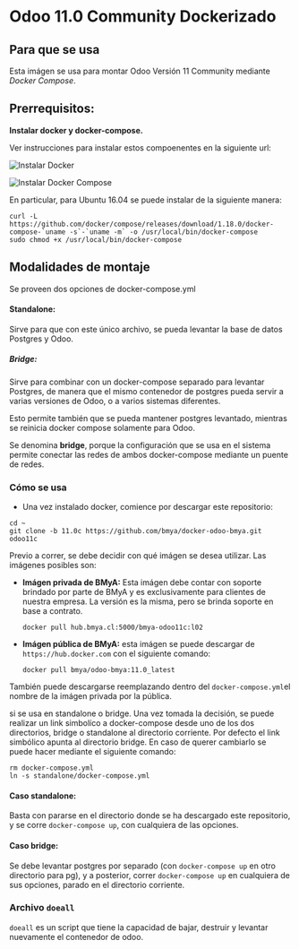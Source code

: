 # Odoo 11.0 Community Dockerizado

## Para que se usa
Esta imágen se usa para montar Odoo Versión 11 Community mediante
*Docker Compose*.

## Prerrequisitos:
**Instalar docker y docker-compose.**

Ver instrucciones para instalar estos compoenentes en la siguiente url:


![Instalar Docker](https://docs.docker.com/install/)



![Instalar Docker Compose](https://docs.docker.com/compose/install/)

En particular, para Ubuntu 16.04 se puede instalar de la siguiente manera:

```
curl -L https://github.com/docker/compose/releases/download/1.18.0/docker-compose-`uname -s`-`uname -m` -o /usr/local/bin/docker-compose
sudo chmod +x /usr/local/bin/docker-compose

```


## Modalidades de montaje
Se proveen dos opciones de docker-compose.yml

#### Standalone:
Sirve para que con este único archivo, se pueda levantar la base de datos Postgres y Odoo.

##### Bridge:
Sirve para combinar con un docker-compose separado para levantar Postgres, de manera que el mismo
contenedor de postgres pueda servir a varias versiones de Odoo, o a varios sistemas diferentes.

Esto permite también que se pueda mantener postgres levantado, mientras se reinicia docker compose 
solamente para Odoo.

Se denomina **bridge**, porque la configuración que se usa en el sistema permite
conectar las redes de ambos docker-compose mediante un puente de redes.

### Cómo se usa

- Una vez instalado docker, comience por descargar este repositorio:

```
cd ~
git clone -b 11.0c https://github.com/bmya/docker-odoo-bmya.git odoo11c
```

Previo a correr, se debe decidir con qué imágen se desea utilizar. Las imágenes posibles son:
 
- **Imágen privada de BMyA:** Esta imágen debe contar con soporte brindado por parte de BMyA
y es exclusivamente para clientes de nuestra empresa. La versión es la misma, pero se brinda soporte
en base a contrato.

    ```
    docker pull hub.bmya.cl:5000/bmya-odoo11c:l02
    ```

- **Imágen pública de BMyA:** esta imágen se puede descargar de `https://hub.docker.com` con el 
siguiente comando:

    ```
    docker pull bmya/odoo-bmya:11.0_latest
    ```

También puede descargarse reemplazando dentro del `docker-compose.yml`el nombre de la imágen 
privada por la pública.


si se usa en standalone o bridge. Una
vez tomada la decisión, se puede realizar un link simbolíco a docker-compose
desde uno de los dos directorios, bridge o standalone al directorio corriente.
Por defecto el link simbólico apunta al directorio bridge. En caso de
querer cambiarlo se puede hacer mediante el siguiente comando:

    
    rm docker-compose.yml
    ln -s standalone/docker-compose.yml
    

#### Caso standalone:

Basta con pararse en el directorio donde se ha descargado este repositorio, 
y se corre `docker-compose up`, con cualquiera de las opciones.

#### Caso bridge:

Se debe levantar postgres por separado (con `docker-compose up` en otro directorio 
para pg), y a posterior, correr `docker-compose up` en cualquiera de sus opciones, 
parado en el directorio corriente.

### Archivo `doeall`

`doeall` es un script que tiene la capacidad de bajar, destruir y levantar
nuevamente el contenedor de odoo.

